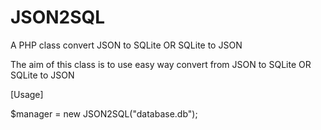 JSON2SQL
========

A PHP class convert JSON to SQLite OR SQLite to JSON


The aim of this class is to use easy way convert from JSON to SQLite OR SQLite to JSON

[Usage]

$manager = new JSON2SQL("database.db");